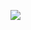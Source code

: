![](/Users/wukunhuan/.local/bin/EXTRACT_PDF_PROJ/pdf_extractor_data/images/9f3e33f671e385faaa79bd7ba55a9bea22b56cbdb5b6e24482f7f75ac3a11d18.jpg)